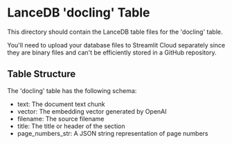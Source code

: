# LanceDB 'docling' Table

This directory should contain the LanceDB table files for the 'docling' table.

You'll need to upload your database files to Streamlit Cloud separately since they are binary files and can't be efficiently stored in a GitHub repository.

## Table Structure

The 'docling' table has the following schema:
- text: The document text chunk
- vector: The embedding vector generated by OpenAI
- filename: The source filename
- title: The title or header of the section
- page_numbers_str: A JSON string representation of page numbers
